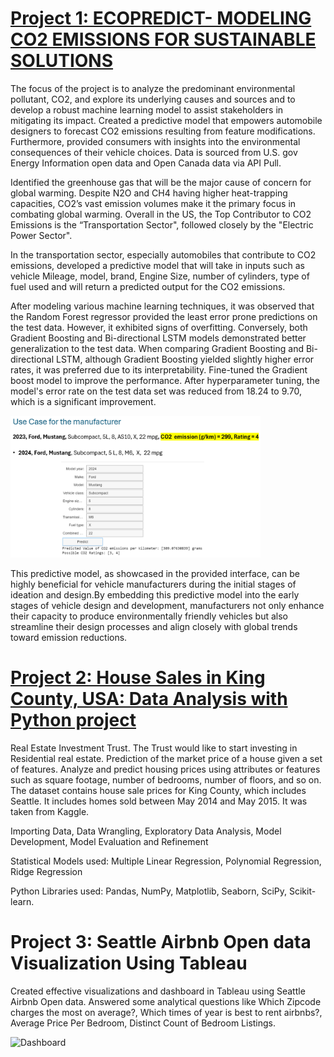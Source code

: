 # [Project 1: ECOPREDICT- MODELING CO2 EMISSIONS FOR SUSTAINABLE SOLUTIONS](https://github.com/jahnavipotu/data-analyst-portfolio/blob/main/CO2_Prediction%201.ipynb)
The focus of the project is to analyze the predominant environmental pollutant, CO2, and explore its underlying causes and sources and to develop a robust machine learning model to assist stakeholders in mitigating its impact. Created a predictive model that empowers automobile designers to forecast CO2 emissions resulting from feature modifications. Furthermore, provided consumers with insights into the environmental consequences of their vehicle choices. Data is sourced from U.S. gov Energy Information open data and Open Canada data via API Pull. 

Identified the greenhouse gas that will be the major cause of concern for global warming. Despite N2O and CH4 having higher heat-trapping capacities, CO2’s vast emission volumes make it the primary focus in combating global warming. Overall in the US, the Top Contributor to CO2 Emissions is the “Transportation Sector", followed closely by the "Electric Power Sector".

In the transportation sector, especially automobiles that contribute to CO2 emissions, developed a predictive model that will take in inputs such as vehicle Mileage, model, brand, Engine Size, number of cylinders, type of fuel used and will return a predicted output for the CO2 emissions. 

After modeling various machine learning techniques, it was observed that the Random Forest regressor provided the least error prone predictions on the test data. However, it exhibited signs of overfitting. Conversely, both Gradient Boosting and Bi-directional LSTM models demonstrated better generalization to the test data. When comparing Gradient Boosting and Bi-directional LSTM, although Gradient Boosting yielded slightly higher error rates, it was preferred due to its interpretability. Fine-tuned the Gradient boost model to improve the performance. After hyperparameter tuning, the model's error rate on the test data set was reduced from 18.24 to 9.70, which is a significant improvement.

<img src="https://github.com/jahnavipotu/data-analyst-portfolio/blob/main/4.png" width="400">

This predictive model, as showcased in the provided interface, can be highly beneficial for vehicle manufacturers during the initial stages of ideation and design.By embedding this predictive model into the early stages of vehicle design and development, manufacturers not only enhance their capacity to produce environmentally friendly vehicles but also streamline their design processes and align closely with global trends toward emission reductions. 


# [Project 2: House Sales in King County, USA: Data Analysis with Python project](https://github.com/jahnavipotu/data-analyst-portfolio/blob/main/PythonDataAnalysisProject%20(1).ipynb)
Real Estate Investment Trust. The Trust would like to start investing in Residential real estate. Prediction of the market price of a house given a set of features. Analyze and predict housing prices using attributes or features such as square footage, number of bedrooms, number of floors, and so on. The dataset contains house sale prices for King County, which includes Seattle. It includes homes sold between May 2014 and May 2015. It was taken from Kaggle.

Importing Data, Data Wrangling, Exploratory Data Analysis, Model Development, Model Evaluation and Refinement

Statistical Models used: Multiple Linear Regression, Polynomial Regression, Ridge Regression

Python Libraries used: Pandas, NumPy, Matplotlib, Seaborn, SciPy, Scikit-learn.


# Project 3: Seattle Airbnb Open data Visualization Using Tableau 
Created effective visualizations and dashboard in Tableau using Seattle Airbnb Open data. Answered some analytical questions like Which Zipcode charges the most on average?, Which times of year is best to rent airbnbs?, Average Price Per Bedroom, Distinct Count of Bedroom Listings.

<img src="https://github.com/jahnavipotu/data-analyst-portfolio/raw/main/Screenshot%20(19).png" alt="Dashboard" width="600">
